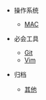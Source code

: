 
* 操作系统
  * [MAC](docs/operating-system/mac/Mac.md)
 
* 必会工具
  * [Git](docs/tools/git/Git.md)
  * [Vim](docs/tools/vim/Vim.md)
  
* 归档
  * [其他](docs/archived/Archived.md)



